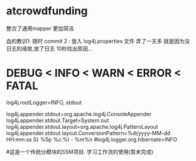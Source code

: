 # atcrowdfunding

整合了通用mapper 更加简洁

血的教训1: 随时 commit
2 : 放入 log4j.properties 文件  弄了一天多 就是因为没日志的缘故,放了日志 10秒找出原因... 

# DEBUG < INFO < WARN < ERROR < FATAL
log4j.rootLogger=INFO, stdout


log4j.appender.stdout=org.apache.log4j.ConsoleAppender
log4j.appender.stdout.Target=System.out
log4j.appender.stdout.layout=org.apache.log4j.PatternLayout
log4j.appender.stdout.layout.ConversionPattern=%d{yyyy-MM-dd HH:mm:ss S} %5p %c:%l - %m%n
#log4j.logger.org.hibernate=INFO

#这是一个传统分模块的SSM项目. 学习工作流的使用(暂未完成)
